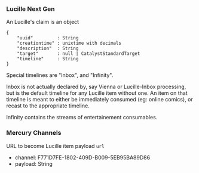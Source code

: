 
### Lucille Next Gen

An Lucille's claim is an object

```
{
    "uuid"         : String
    "creationtime" : unixtime with decimals
    "description"  : String
    "target"       : null | CatalystStandardTarget
    "timeline"     : String
}
```

Special timelines are "Inbox", and "Infinity". 

Inbox is not actually declared by, say Vienna or Lucille-Inbox processing, but is the default timeline for any Lucille item without one. An item on that timeline is meant to either be immediately consumed (eg: online comics), or recast to the appropriate timeline.

Infinity contains the streams of entertainement consumables.

### Mercury Channels

URL to become Lucille item payload `url`

- channel: F771D7FE-1802-409D-B009-5EB95BA89D86
- payload: String